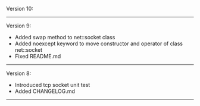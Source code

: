 Version 10:

--------------------------------------------------------------------------------
Version 9:

* Added swap method to net::socket class
* Added noexcept keyword to move constructor and operator of class net::socket
* Fixed README.md

--------------------------------------------------------------------------------

Version 8:

* Introduced tcp socket unit test
* Added CHANGELOG.md

--------------------------------------------------------------------------------
